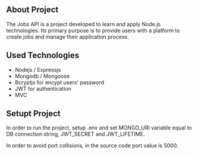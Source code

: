 ## About Project

The Jobs API is a project developed to learn and apply Node.js technologies. Its primary purpose is to provide users with a platform to create jobs and manage their application process.

## Used Technologies

- Nodejs / Expressjs
- Mongodb / Mongoose
- Bcryptjs for encypt users' password
- JWT for authentication
- MVC

## Setupt Project

In order to run the project, setup .env and set MONGO_URI variable equal to DB connection string, JWT_SECRET and JWT_LIFETIME.

In order to avoid port collisions, in the source code port value is 5000.
